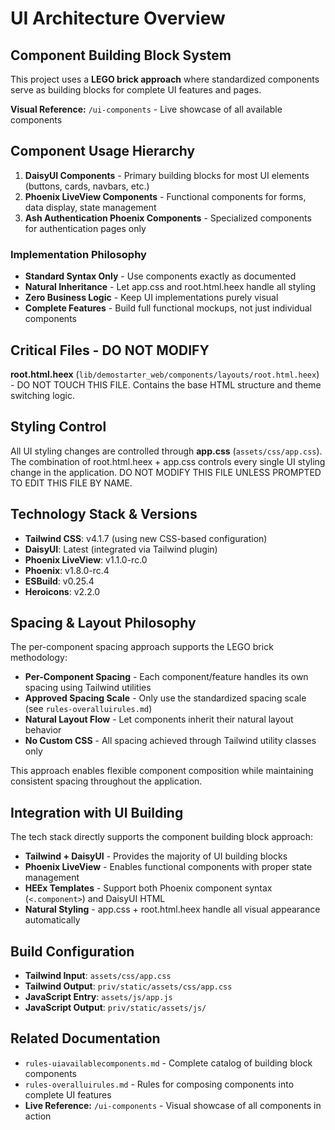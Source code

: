 # UI Architecture Overview

## Component Building Block System

This project uses a **LEGO brick approach** where standardized components serve as building blocks for complete UI features and pages.

**Visual Reference:** `/ui-components` - Live showcase of all available components

## Component Usage Hierarchy

1. **DaisyUI Components** - Primary building blocks for most UI elements (buttons, cards, navbars, etc.)
2. **Phoenix LiveView Components** - Functional components for forms, data display, state management
3. **Ash Authentication Phoenix Components** - Specialized components for authentication pages only

### Implementation Philosophy
- **Standard Syntax Only** - Use components exactly as documented
- **Natural Inheritance** - Let app.css and root.html.heex handle all styling  
- **Zero Business Logic** - Keep UI implementations purely visual
- **Complete Features** - Build full functional mockups, not just individual components

## Critical Files - DO NOT MODIFY

**root.html.heex** (`lib/demostarter_web/components/layouts/root.html.heex`) - DO NOT TOUCH THIS FILE. Contains the base HTML structure and theme switching logic.

## Styling Control

All UI styling changes are controlled through **app.css** (`assets/css/app.css`). The combination of root.html.heex + app.css controls every single UI styling change in the application. DO NOT MODIFY THIS FILE UNLESS PROMPTED TO EDIT THIS FILE BY NAME. 

## Technology Stack & Versions

- **Tailwind CSS**: v4.1.7 (using new CSS-based configuration)
- **DaisyUI**: Latest (integrated via Tailwind plugin)
- **Phoenix LiveView**: v1.1.0-rc.0
- **Phoenix**: v1.8.0-rc.4
- **ESBuild**: v0.25.4
- **Heroicons**: v2.2.0

## Spacing & Layout Philosophy

The per-component spacing approach supports the LEGO brick methodology:

- **Per-Component Spacing** - Each component/feature handles its own spacing using Tailwind utilities
- **Approved Spacing Scale** - Only use the standardized spacing scale (see `rules-overalluirules.md`)
- **Natural Layout Flow** - Let components inherit their natural layout behavior
- **No Custom CSS** - All spacing achieved through Tailwind utility classes only

This approach enables flexible component composition while maintaining consistent spacing throughout the application.

## Integration with UI Building

The tech stack directly supports the component building block approach:

- **Tailwind + DaisyUI** - Provides the majority of UI building blocks
- **Phoenix LiveView** - Enables functional components with proper state management
- **HEEx Templates** - Support both Phoenix component syntax (`<.component>`) and DaisyUI HTML
- **Natural Styling** - app.css + root.html.heex handle all visual appearance automatically

## Build Configuration

- **Tailwind Input**: `assets/css/app.css`
- **Tailwind Output**: `priv/static/assets/css/app.css`
- **JavaScript Entry**: `assets/js/app.js`
- **JavaScript Output**: `priv/static/assets/js/`

## Related Documentation

- `rules-uiavailablecomponents.md` - Complete catalog of building block components
- `rules-overalluirules.md` - Rules for composing components into complete UI features  
- **Live Reference:** `/ui-components` - Visual showcase of all components in action